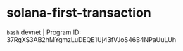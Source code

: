 # solana-first-transaction

```bash```
devnet | Program ID: 37RgXS3AB2hMYgmzLuDEQE1Uj43fVJoS46B4NPaUuLUh
